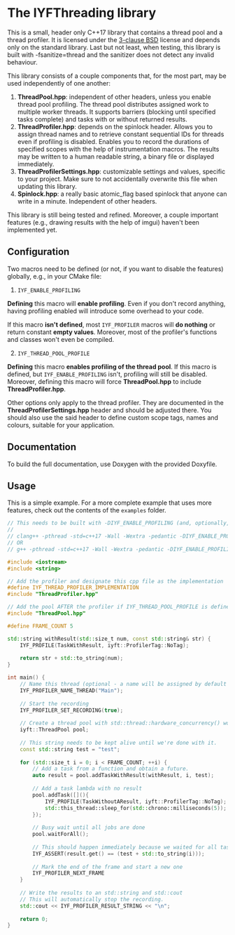 # The IYFThreading library

This is a small, header only C++17 library that contains a thread pool and a thread profiler. It is licensed under the [3-clause BSD] license and depends only on the standard library. Last but not least, when testing, this library is built with -fsanitize=thread and the sanitizer does not detect any invalid behaviour.

This library consists of a couple components that, for the most part, may be used independently of one another:

1. **ThreadPool.hpp**: independent of other headers, unless you enable thread pool profiling. The thread pool distributes assigned work to multiple worker threads. It supports barriers (blocking until specified tasks complete) and tasks with or without returned results.
2. **ThreadProfiler.hpp**:  depends on the spinlock header. Allows you to assign thread names and to retrieve constant sequential IDs for threads even if profiling is disabled. Enables you to record the durations of specified scopes with the help of instrumentation macros. The results may be written to a human readable string, a binary file or displayed immediately.
3. **ThreadProfilerSettings.hpp**: customizable settings and values, specific to your project. Make sure to not accidentally overwrite this file when updating this library.
4. **Spinlock.hpp**: a really basic atomic_flag based spinlock that anyone can write in a minute. Independent of other headers.

This library is still being tested and refined. Moreover, a couple important features (e.g., drawing results with the help of imgui) haven't been implemented yet.

## Configuration
Two macros need to be defined (or not, if you want to disable the features) globally, e.g., in your CMake file:

1. ```IYF_ENABLE_PROFILING```

  **Defining** this macro will **enable profiling**. Even if you don't record anything, having profiling enabled will introduce some overhead to your code.

  If this macro **isn't defined**, most ```IYF_PROFILER``` macros will **do nothing** or return constant **empty values**. Moreover, most of the profiler's functions and classes won't even be compiled.

2. ```IYF_THREAD_POOL_PROFILE```

  **Defining** this macro **enables profiling of the thread pool**. If this macro is defined, but ```IYF_ENABLE_PROFILING``` isn't, profiling will still be disabled. Moreover, defining this macro will force **ThreadPool.hpp** to include **ThreadProfiler.hpp**.

Other options only apply to the thread profiler. They are documented in the **ThreadProfilerSettings.hpp** header and should be adjusted there. You should also use the said header to define custom scope tags, names and colours, suitable for your application.

## Documentation
To build the full documentation, use Doxygen with the provided Doxyfile.

## Usage

This is a simple example. For a more complete example that uses more features, check out the contents of the ```examples``` folder.

```cpp
// This needs to be built with -DIYF_ENABLE_PROFILING (and, optionally, -DIYF_THREAD_POOL_PROFILE), e.g, on Linux:
//
// clang++ -pthread -std=c++17 -Wall -Wextra -pedantic -DIYF_ENABLE_PROFILING -DIYF_THREAD_POOL_PROFILE MinimalTest.cpp
// OR
// g++ -pthread -std=c++17 -Wall -Wextra -pedantic -DIYF_ENABLE_PROFILING -DIYF_THREAD_POOL_PROFILE MinimalTest.cpp

#include <iostream>
#include <string>

// Add the profiler and designate this cpp file as the implementation
#define IYF_THREAD_PROFILER_IMPLEMENTATION
#include "ThreadProfiler.hpp"

// Add the pool AFTER the profiler if IYF_THREAD_POOL_PROFILE is defined
#include "ThreadPool.hpp"

#define FRAME_COUNT 5

std::string withResult(std::size_t num, const std::string& str) {
    IYF_PROFILE(TaskWithResult, iyft::ProfilerTag::NoTag);
    
    return str + std::to_string(num);
}

int main() {
    // Name this thread (optional - a name will be assigned by default otherwise)
    IYF_PROFILER_NAME_THREAD("Main");
    
    // Start the recording
    IYF_PROFILER_SET_RECORDING(true);
    
    // Create a thread pool with std::thread::hardware_concurrency() workers.
    iyft::ThreadPool pool;
    
    // This string needs to be kept alive until we're done with it.
    const std::string test = "test";
    
    for (std::size_t i = 0; i < FRAME_COUNT; ++i) {
        // Add a task from a function and obtain a future.
        auto result = pool.addTaskWithResult(withResult, i, test);
        
        // Add a task lambda with no result
        pool.addTask([](){
            IYF_PROFILE(TaskWithoutAResult, iyft::ProfilerTag::NoTag);
            std::this_thread::sleep_for(std::chrono::milliseconds(5));
        });
        
        // Busy wait until all jobs are done
        pool.waitForAll();
        
        // This should happen immediately because we waited for all tasks
        IYF_ASSERT(result.get() == (test + std::to_string(i)));
        
        // Mark the end of the frame and start a new one
        IYF_PROFILER_NEXT_FRAME
    }
    
    // Write the results to an std::string and std::cout
    // This will automatically stop the recording.
    std::cout << IYF_PROFILER_RESULT_STRING << "\n";
    
    return 0;
}
```

[3-clause BSD]: https://github.com/manvis/IYFThreading/blob/master/LICENSE
